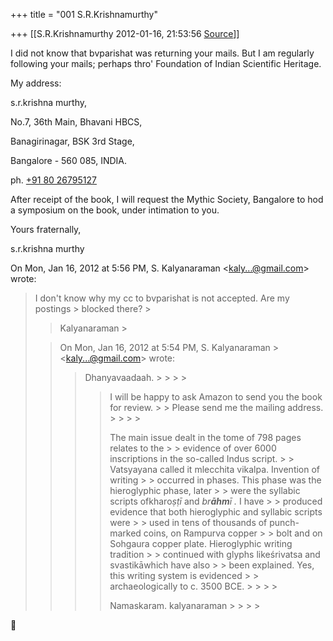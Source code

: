 +++
title = "001 S.R.Krishnamurthy"

+++
[[S.R.Krishnamurthy	2012-01-16, 21:53:56 [Source](https://groups.google.com/g/bvparishat/c/Vd7G-8W-1F0)]]



I did not know that bvparishat was returning your mails. But I am regularly following your mails; perhaps thro' Foundation of Indian Scientific Heritage.



My address:

s.r.krishna murthy,

No.7, 36th Main, Bhavani HBCS,

Banagirinagar, BSK 3rd Stage,

Bangalore - 560 085, INDIA.

ph. [+91 80 26795127](tel:+91%2080%202679%205127)



After receipt of the book, I will request the Mythic Society, Bangalore to hod a symposium on the book, under intimation to you.



Yours fraternally,

s.r.krishna murthy  
  

On Mon, Jan 16, 2012 at 5:56 PM, S. Kalyanaraman \<[kaly...@gmail.com]()\> wrote:  

> I don't know why my cc to bvparishat is not accepted. Are my postings > blocked there? >
> 
> >   
> > 
> > 
> > Kalyanaraman >
> 
> > 
> >   
>   
> > 
> > On Mon, Jan 16, 2012 at 5:54 PM, S. Kalyanaraman > \<[kaly...@gmail.com]()\> wrote:  
> > > Dhanyavaadaah. > > > > 
> > > >   
> > > > 
> > > > 
> > > > I will be happy to ask Amazon to send you the book for review. > > Please send me the mailing address. > > > > 
> > > > 
> > > >   
> > > > 
> > > > 
> > > > The main issue dealt in the tome of 798 pages relates to the > > evidence of over 6000 inscriptions in the so-called Indus script. > > Vatsyayana called it mlecchita vikalpa. Invention of writing > > occurred in phases. This phase was the hieroglyphic phase, later > > were the syllabic scripts ofkharo*ṣṭī* and *br**āhm**ī .* I have > > produced evidence that both hieroglyphic and syllabic scripts were > > used in tens of thousands of punch-marked coins, on Rampurva copper > > bolt and on Sohgaura copper plate. Hieroglyphic writing tradition > > continued with glyphs likeśrivatsa and svastikāwhich have also > > been explained. Yes, this writing system is evidenced > > archaeologically to c. 3500 BCE. > > > > 
> > > > 
> > > >   
> > > > 
> > > > 
> > > > Namaskaram. kalyanaraman > > > > 
> > 
> > 
> > 
> > 



